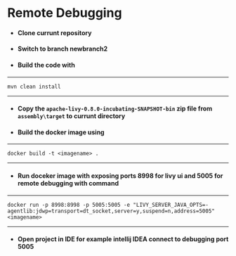 #   Remote Debugging
* #### Clone currunt repository 
* #### Switch to branch newbranch2
* #### Build the code with 
--- 
    mvn clean install 
---
* #### Copy the `apache-livy-0.8.0-incubating-SNAPSHOT-bin` zip file from `assembly\target` to currunt directory

* #### Build the docker image using 
---
    docker build -t <imagename> .
--- 
* #### Run doceker image with exposing ports 8998 for livy ui and 5005 for remote debugging with command 
---
    docker run -p 8998:8998 -p 5005:5005 -e "LIVY_SERVER_JAVA_OPTS=-agentlib:jdwp=transport=dt_socket,server=y,suspend=n,address=5005"  <imagename> 
---

* #### Open project in IDE for example intellij IDEA connect to debugging port 5005
